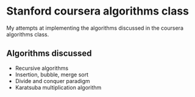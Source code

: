 # Stanford coursera algorithms class
 My attempts at implementing the algorithms discussed in the coursera algorithms class.
 
 ## Algorithms discussed
 
 - Recursive algorithms
 - Insertion, bubble, merge sort
 - Divide and conquer paradigm
 - Karatsuba multiplication algorithm
